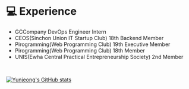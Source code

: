# 💻 Experience
- GCCompany DevOps Engineer Intern
- CEOS(Sinchon Union IT Startup Club) 18th Backend Member
- Pirogramming(Web Programming Club) 19th Executive Member
- Pirogramming(Web Programming Club) 18th Member
- UNIS(Ewha Central Practical Entrepreneurship Society) 2nd Member

<br>

[![Yunjeong's GitHub stats](https://github-readme-stats.vercel.app/api?username=nzeong)](https://github.com/anuraghazra/github-readme-stats)

